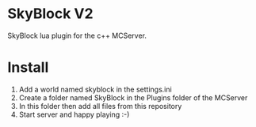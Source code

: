 SkyBlock V2
===========

SkyBlock lua plugin for the c++ MCServer.

Install
=======
1) Add a world named skyblock in the settings.ini  
2) Create a folder named SkyBlock in the Plugins folder of the MCServer  
3) In this folder then add all files from this repository  
4) Start server and happy playing :-)  

